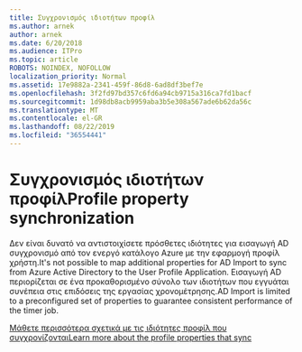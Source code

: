 ```yaml
---
title: Συγχρονισμός ιδιοτήτων προφίλ
ms.author: arnek
author: arnek
ms.date: 6/20/2018
ms.audience: ITPro
ms.topic: article
ROBOTS: NOINDEX, NOFOLLOW
localization_priority: Normal
ms.assetid: 17e9882a-2341-459f-86d8-6ad8df3bef7e
ms.openlocfilehash: 3f2fd97bd357c6fd6a94cb9715a316ca7fd1bacf
ms.sourcegitcommit: 1d98db8acb9959aba3b5e308a567ade6b62da56c
ms.translationtype: MT
ms.contentlocale: el-GR
ms.lasthandoff: 08/22/2019
ms.locfileid: "36554441"
---
```

# <a name="profile-property-synchronization"></a><span data-ttu-id="2f93f-102">Συγχρονισμός ιδιοτήτων προφίλ</span><span class="sxs-lookup"><span data-stu-id="2f93f-102">Profile property synchronization</span></span>

<span data-ttu-id="2f93f-103">Δεν είναι δυνατό να αντιστοιχίσετε πρόσθετες ιδιότητες για εισαγωγή AD συγχρονισμό από τον ενεργό κατάλογο Azure με την εφαρμογή προφίλ χρήστη.</span><span class="sxs-lookup"><span data-stu-id="2f93f-103">It's not possible to map additional properties for AD Import to sync from Azure Active Directory to the User Profile Application.</span></span> <span data-ttu-id="2f93f-104">Εισαγωγή AD περιορίζεται σε ένα προκαθορισμένο σύνολο των ιδιοτήτων που εγγυάται συνέπεια στις επιδόσεις της εργασίας χρονομέτρησης.</span><span class="sxs-lookup"><span data-stu-id="2f93f-104">AD Import is limited to a preconfigured set of properties to guarantee consistent performance of the timer job.</span></span>
  
[<span data-ttu-id="2f93f-105">Μάθετε περισσότερα σχετικά με τις ιδιότητες προφίλ που συγχρονίζονται</span><span class="sxs-lookup"><span data-stu-id="2f93f-105">Learn more about the profile properties that sync</span></span>](https://go.microsoft.com/fwlink/?linkid=875671)
  

